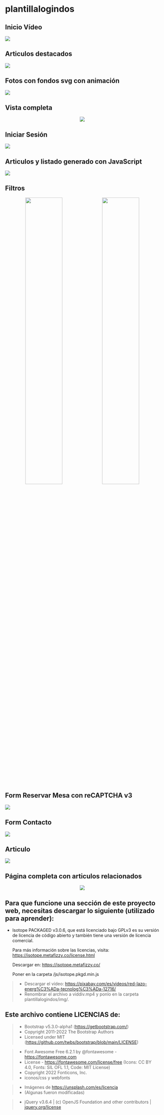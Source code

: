 # plantillalogindos

## Inicio Vídeo

<img src="./README/01inicio.png">

## Articulos destacados

<img src="./README/02principalarticulosdestacados.png">

## Fotos con fondos svg con animación

<img src="./README/03.png">

## Vista completa

<div align="center">
<img src="./README/04completa.png">
</div>


## Iniciar Sesión

<img src="./README/05iniciosesion.png">

## Articulos y listado generado con JavaScript 

<img src="./README/06articulos.png">

## Filtros 

<div align="center">
<img src="./README/07articulosnieve.png" width="49%">
<img src="./README/08bosque.png" width="49%">
</div>

## Form Reservar Mesa con reCAPTCHA v3

<img src="./README/09reservamesa.png">

## Form Contacto

<img src="./README/10contacto.png">

## Articulo

<img src="./README/11articulo.png">

## Página completa con articulos relacionados

<div align="center">
<img src="./README/12articulocompleto.png">
</div>

## Para que funcione una sección de este proyecto web, necesitas descargar lo siguiente (utilizado para aprender):

- Isotope PACKAGED v3.0.6, que está licenciado bajo GPLv3 es su versión de licencia de código abierto y también tiene una versión de licencia comercial.

    Para más información sobre las licencias, visita: https://isotope.metafizzy.co/license.html

    Descargar en: https://isotope.metafizzy.co/

    Poner en la carpeta /js/isotope.pkgd.min.js

> - Descargar el vídeo: https://pixabay.com/es/videos/red-lazo-energ%C3%ADa-tecnolog%C3%ADa-12716/
> - Renombrar el archivo a viddiv.mp4 y ponlo en la carpeta plantillalogindos/img/.

## Este archivo contiene LICENCIAS de:

> * Bootstrap  v5.3.0-alpha1 (https://getbootstrap.com/)
> * Copyright 2011-2022 The Bootstrap Authors
> * Licensed under MIT (https://github.com/twbs/bootstrap/blob/main/LICENSE)


> * Font Awesome Free 6.2.1 by @fontawesome - https://fontawesome.com
> * License - https://fontawesome.com/license/free (Icons: CC BY 4.0, Fonts: SIL OFL 1.1, Code: MIT License)
> * Copyright 2022 Fonticons, Inc.
> * iconos/css y webfonts

> * Imágenes de https://unsplash.com/es/licencia
> * (Algunas fueron modificadas)

> * jQuery v3.6.4 | (c) OpenJS Foundation and other contributors | [jquery.org/license](https://jquery.com/license/)